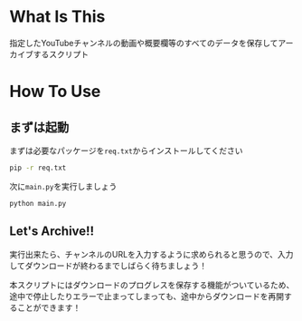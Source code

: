 # What Is This
指定したYouTubeチャンネルの動画や概要欄等のすべてのデータを保存してアーカイブするスクリプト

# How To Use
## まずは起動
まずは必要なパッケージを`req.txt`からインストールしてください

```bash
pip -r req.txt
```

次に`main.py`を実行しましょう
```
python main.py
```

## Let's Archive!!
実行出来たら、チャンネルのURLを入力するように求められると思うので、入力してダウンロードが終わるまでしばらく待ちましょう！

本スクリプトにはダウンロードのプログレスを保存する機能がついているため、途中で停止したりエラーで止まってしまっても、途中からダウンロードを再開することができます！